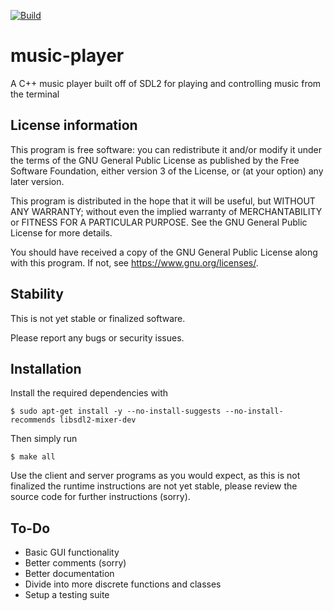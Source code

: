[![Build](https://github.com/dchansen06/music-player/actions/workflows/build.yml/badge.svg)](https://github.com/dchansen06/music-player/actions/workflows/build.yml)

# music-player
A C++ music player built off of SDL2 for playing and controlling music from the terminal

## License information
This program is free software: you can redistribute it and/or modify it under the terms of the GNU General Public License as published by the Free Software Foundation, either version 3 of the License, or (at your option) any later version.

This program is distributed in the hope that it will be useful, but WITHOUT ANY WARRANTY; without even the implied warranty of MERCHANTABILITY or FITNESS FOR A PARTICULAR PURPOSE. See the GNU General Public License for more details.

You should have received a copy of the GNU General Public License along with this program. If not, see <https://www.gnu.org/licenses/>.

## Stability
This is not yet stable or finalized software.

Please report any bugs or security issues.

## Installation
Install the required dependencies with

```$ sudo apt-get install -y --no-install-suggests --no-install-recommends libsdl2-mixer-dev```

Then simply run

```$ make all```

Use the client and server programs as you would expect, as this is not finalized the runtime instructions are not yet stable, please review the source code for further instructions (sorry).

## To-Do
* Basic GUI functionality
* Better comments (sorry)
* Better documentation
* Divide into more discrete functions and classes
* Setup a testing suite
